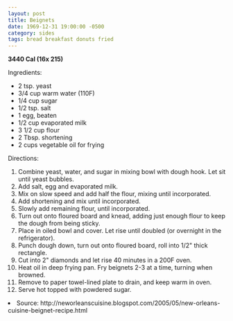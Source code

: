 ```yaml
---
layout: post
title: Beignets
date: 1969-12-31 19:00:00 -0500
category: sides
tags: bread breakfast donuts fried
---
```

<b>3440 Cal (16x 215)</b>
<p>Ingredients:</p><ul>
<li>2 tsp.	yeast</li>
<li>3/4 cup	warm water (110F)</li>
<li>1/4 cup	sugar</li>
<li>1/2 tsp.	salt</li>
<li>1	egg, beaten</li>
<li>1/2 cup	evaporated milk</li>
<li>3 1/2 cup	flour</li>
<li>2 Tbsp.	shortening</li>
<li>2 cups	vegetable oil for frying</li>
</ul>
<p>Directions:</p>
<ol>
<li>Combine yeast, water, and sugar in mixing bowl with dough hook.  Let sit until yeast bubbles.</li>
<li>Add salt, egg and evaporated milk.</li>
<li>Mix on slow speed and add half the flour, mixing until incorporated.</li>
<li>Add shortening and mix until incorporated.</li>
<li>Slowly add remaining flour, until incorporated.</li>
<li>Turn out onto floured board and knead, adding just enough flour to keep the dough from being sticky.</li>
<li>Place in oiled bowl and cover.  Let rise until doubled (or overnight in the refrigerator).</li>
<li>Punch dough down, turn out onto floured board, roll into 1/2" thick rectangle.</li>
<li>Cut into 2" diamonds and let rise 40 minutes in a 200F oven.</li>
<li>Heat oil in deep frying pan.  Fry beignets 2-3 at a time, turning when browned.</li>
<li>Remove to paper towel-lined plate to drain, and keep warm in oven.</li>
<li>Serve hot topped with powdered sugar.</li>
</ol>
<li>Source: http://neworleanscuisine.blogspot.com/2005/05/new-orleans-cuisine-beignet-recipe.html </li>
